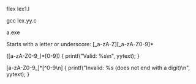 flex lex1.l

gcc lex.yy.c

a.exe


Starts with a letter or underscore: [_a-zA-Z][_a-zA-Z0-9]*

([a-zA-Z0-9_]*[0-9])    { printf("Valid: %s\n", yytext); }

[a-zA-Z0-9_]*[^0-9\n]   { printf("Invalid: %s (does not end with a digit)\n", yytext); }
